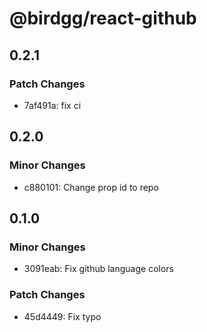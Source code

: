 # @birdgg/react-github

## 0.2.1

### Patch Changes

- 7af491a: fix ci

## 0.2.0

### Minor Changes

- c880101: Change prop id to repo

## 0.1.0

### Minor Changes

- 3091eab: Fix github language colors

### Patch Changes

- 45d4449: Fix typo
